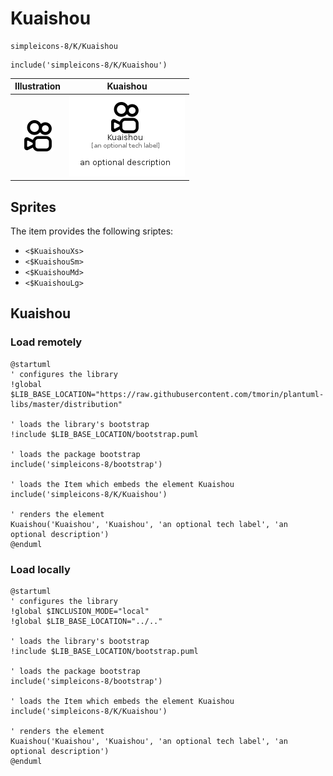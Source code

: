 # Kuaishou


```text
simpleicons-8/K/Kuaishou
```

```text
include('simpleicons-8/K/Kuaishou')
```



| Illustration | Kuaishou |
| :---: | :---: |
| ![illustration for Illustration](../../simpleicons-8/K/Kuaishou.png) | ![illustration for Kuaishou](../../simpleicons-8/K/Kuaishou.Local.png) |



## Sprites
The item provides the following sriptes:

- `<$KuaishouXs>`
- `<$KuaishouSm>`
- `<$KuaishouMd>`
- `<$KuaishouLg>`





## Kuaishou

### Load remotely
```plantuml
@startuml
' configures the library
!global $LIB_BASE_LOCATION="https://raw.githubusercontent.com/tmorin/plantuml-libs/master/distribution"

' loads the library's bootstrap
!include $LIB_BASE_LOCATION/bootstrap.puml

' loads the package bootstrap
include('simpleicons-8/bootstrap')

' loads the Item which embeds the element Kuaishou
include('simpleicons-8/K/Kuaishou')

' renders the element
Kuaishou('Kuaishou', 'Kuaishou', 'an optional tech label', 'an optional description')
@enduml
```

### Load locally
```plantuml
@startuml
' configures the library
!global $INCLUSION_MODE="local"
!global $LIB_BASE_LOCATION="../.."

' loads the library's bootstrap
!include $LIB_BASE_LOCATION/bootstrap.puml

' loads the package bootstrap
include('simpleicons-8/bootstrap')

' loads the Item which embeds the element Kuaishou
include('simpleicons-8/K/Kuaishou')

' renders the element
Kuaishou('Kuaishou', 'Kuaishou', 'an optional tech label', 'an optional description')
@enduml
```

